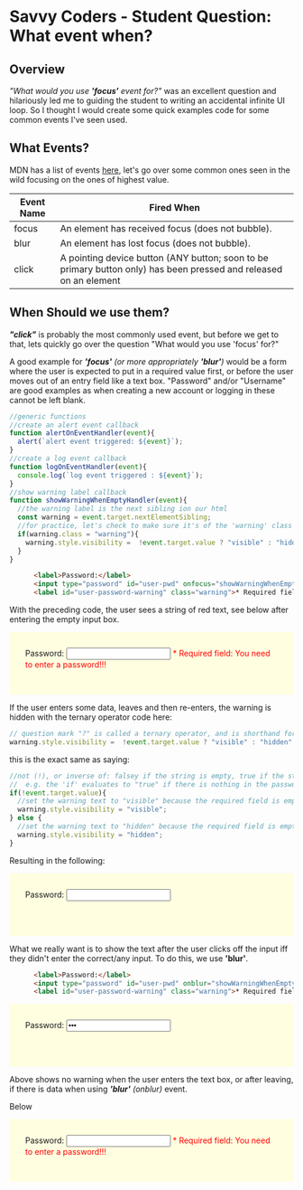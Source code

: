 # Savvy Coders - Student Question: What event when?

## Overview

*"What would you use **'focus'** event for?"* was an excellent question and hilariously led me to guiding the student to writing an accidental infinite UI loop. So I thought I would create some quick examples code for some common events I've seen used.

## What Events?

MDN has a list of events [here](https://developer.mozilla.org/en-US/docs/Web/Events), let's go over some common ones seen in the wild focusing on the ones of highest value.

| Event Name  | Fired When  |
|---|---|
| focus | An element has received focus (does not bubble). |
| blur |  An element has lost focus (does not bubble). |
| click | A pointing device button (ANY button; soon to be primary button only) has been pressed and released on an element |

## When Should we use them?

***"click"*** is probably the most commonly used event, but before we get to that, lets quickly go over the question "What would you use 'focus' for?"

A good example for ***'focus'*** *(or more appropriately **'blur'**)* would be a form where the user is expected to put in a required value first, or before the user moves out of an entry field like a text box. "Password" and/or "Username" are good examples as when creating a new account or logging in these cannot be left blank.

```javascript
//generic functions
//create an alert event callback
function alertOnEventHandler(event){
  alert(`alert event triggered: ${event}`);
}
//create a log event callback
function logOnEventHandler(event){
  console.log(`log event triggered : ${event}`);
}
//show warning label callback
function showWarningWhenEmptyHandler(event){
  //the warning label is the next sibling ion our html
  const warning = event.target.nextElementSibling;
  //for practice, let's check to make sure it's of the 'warning' class
  if(warning.class = "warning"){
    warning.style.visibility =  !event.target.value ? "visible" : "hidden";
  }
}
```

```html
      <label>Password:</label>
      <input type="password" id="user-pwd" onfocus="showWarningWhenEmptyHandler(event)">
      <label id="user-password-warning" class="warning">* Required field: You need to enter a password!!!</label><br><br>
```

With the preceding code, the user sees a string of red text, see below after entering the empty input box.

<div style="background-color:rgb(255, 254, 224); padding:2em;">
<label>Password:</label>
<input type="password" id="user-pwd" onfocus="showWarningWhenEmptyHandler(event)">
<label id="user-password-warning" class="warning" style="color:red;">* Required field: You need to enter a password!!!</label><br><br>
</div>

If the user enters some data, leaves and then re-enters, the warning is hidden with the ternary operator code here:

```javascript
// question mark "?" is called a ternary operator, and is shorthand for simple if statements. let <some variable> = <conditional> ? <result returned if true> : <result returned if false>
warning.style.visibility =  !event.target.value ? "visible" : "hidden";
```

this is the exact same as saying:

```javascript
//not (!), or inverse of: falsey if the string is empty, true if the string has data
//  e.g. the 'if' evaluates to "true" if there is nothing in the password box
if(!event.target.value){
  //set the warning text to "visible" because the required field is empty
  warning.style.visibility = "visible";
} else {
  //set the warning text to "hidden" because the required field is empty
  warning.style.visibility = "hidden";
}

```

Resulting in the following:
<div style="background-color:rgb(255, 254, 224); padding:2em;">
<label>Password:</label>
<input type="password" id="user-pwd" onfocus="showWarningWhenEmptyHandler(event)">
<label id="user-password-warning" class="warning" style="color:red; visibility:hidden;">* Required field: You need to enter a password!!!</label><br><br>
</div>

What we really want is to show the text after the user clicks off the input iff they didn't enter the correct/any input.  To do this, we use **'blur'**.

```html
      <label>Password:</label>
      <input type="password" id="user-pwd" onblur="showWarningWhenEmptyHandler(event)">
      <label id="user-password-warning" class="warning">* Required field: You need to enter a password!!!</label><br><br>
```

<div style="background-color:rgb(255, 254, 224); padding:2em;">
<label>Password:</label>
<input type="password" id="user-pwd" value="***" onblur="showWarningWhenEmptyHandler(event)">
<label id="user-password-warning" class="warning" style="color:red; visibility:hidden;">* Required field: You need to enter a password!!!</label><br><br>
</div>

Above shows no warning when the user enters the text box, or after leaving, if there is data when using ***'blur'*** *(onblur)* event.

Below
<div style="background-color:rgb(255, 254, 224); padding:2em;">
<label>Password:</label>
<input type="password" id="user-pwd" onblur="showWarningWhenEmptyHandler(event)">
<label id="user-password-warning" class="warning" style="color:red;">* Required field: You need to enter a password!!!</label><br><br>
</div>
